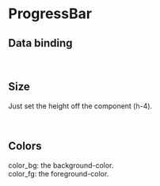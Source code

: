 # ProgressBar

## Data binding

<hhl-live-editor title="" htmlCode='
    <template>
      <div class="flex items-center gap-4 flex-wrap">
      <H_switch v-model="show" label="Show"></H_switch>
      <H_progress-bar :show="show" ></H_progress-bar>
      </div>
    </template>
    <script>
    const show = ref(false);
    return {show}
    </script>
'>
</hhl-live-editor>

<br>

## Size

Just set the height off the component (h-4).
<hhl-live-editor title="" htmlCode='
    <template>
      <div class="flex items-center gap-4 flex-wrap">
      <H_progress-bar show class="h-4"></H_progress-bar>
      </div>
    </template>
'>
</hhl-live-editor>

<br>

## Colors

color_bg: the background-color. <br>
color_fg: the foreground-color.

<hhl-live-editor title="" htmlCode='
    <template>
      <div class="flex items-center gap-4 flex-wrap">
      <H_progress-bar show color_bg="red" color_fg="lime"></H_progress-bar>
      </div>
    </template>
'>
</hhl-live-editor>
